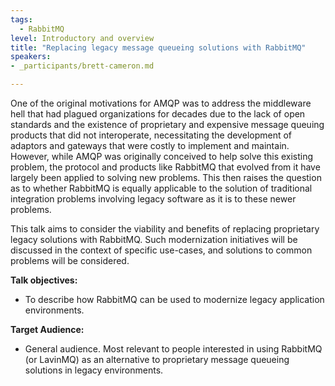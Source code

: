 ```yaml
---
tags:
  - RabbitMQ
level: Introductory and overview
title: "Replacing legacy message queueing solutions with RabbitMQ"
speakers:
- _participants/brett-cameron.md

---
```

One of the original motivations for AMQP was to address the middleware hell that had plagued organizations for decades due to the lack of open standards and the existence of proprietary and expensive message queuing products that did not interoperate, necessitating the development of adaptors and gateways that were costly to implement and maintain. However, while AMQP was originally conceived to help solve this existing problem, the protocol and products like RabbitMQ that evolved from it have largely been applied to solving new problems. This then raises the question as to whether RabbitMQ is equally applicable to the solution of traditional integration problems involving legacy software as it is to these newer problems.

This talk aims to consider the viability and benefits of replacing proprietary legacy solutions with RabbitMQ. Such modernization initiatives will be discussed in the context of specific use-cases, and solutions to common problems will be considered.

**Talk objectives:**
- To describe how RabbitMQ can be used to modernize legacy application environments.

**Target Audience:**
- General audience. Most relevant to people interested in using RabbitMQ (or LavinMQ) as an alternative to proprietary message queueing solutions in legacy environments.
